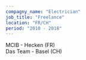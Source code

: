 ```yaml
---
compagny_name: "Electrician"
job_title: "Freelance"
location: "FR/CH"
period: "2010 - 2018"
---
```

MCIB - Hecken (FR)  
Das Team - Basel (CH)